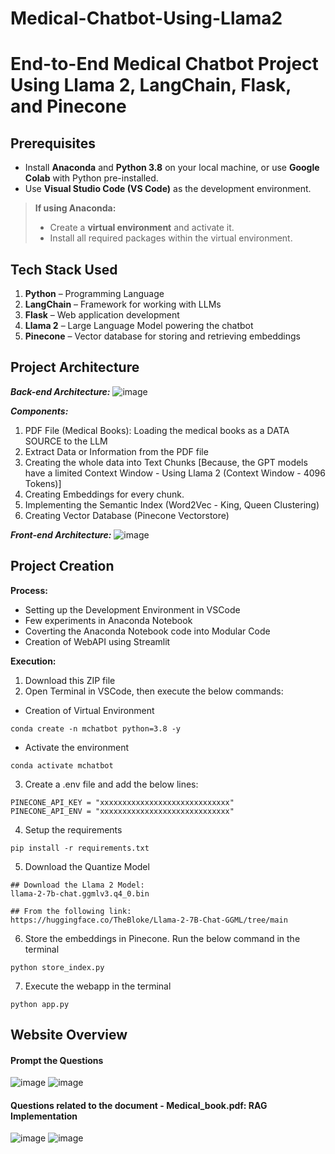 # Medical-Chatbot-Using-Llama2
# End-to-End Medical Chatbot Project Using Llama 2, LangChain, Flask, and Pinecone

## Prerequisites

- Install **Anaconda** and **Python 3.8** on your local machine, or use **Google Colab** with Python pre-installed.
- Use **Visual Studio Code (VS Code)** as the development environment.

> **If using Anaconda:**
> - Create a **virtual environment** and activate it.
> - Install all required packages within the virtual environment.

## Tech Stack Used

1. **Python** – Programming Language
2. **LangChain** – Framework for working with LLMs
3. **Flask** – Web application development
4. **Llama 2** – Large Language Model powering the chatbot
5. **Pinecone** – Vector database for storing and retrieving embeddings


## Project Architecture
_**Back-end Architecture:**_
![image](https://github.com/Kowshik-407/Medical-Chatbot-Using-Llama2/assets/66817358/b974e992-0492-42f0-991c-a8f56eed209e)


_**Components:**_
1. PDF File (Medical Books): Loading the medical books as a DATA SOURCE to the LLM
2. Extract Data or Information from the PDF file
3. Creating the whole data into Text Chunks [Because, the GPT models have a limited Context Window - Using Llama 2 (Context Window - 4096 Tokens)]
4. Creating Embeddings for every chunk.
5. Implementing the Semantic Index (Word2Vec - King, Queen Clustering)
6. Creating Vector Database (Pinecone Vectorstore)

_**Front-end Architecture:**_
![image](https://github.com/Kowshik-407/Medical-Chatbot-Using-Llama2/assets/66817358/a9d9fcc5-a358-4529-bc37-cef7abd69cb4)

## Project Creation
**Process:**
  - Setting up the Development Environment in VSCode
  - Few experiments in Anaconda Notebook
  - Coverting the Anaconda Notebook code into Modular Code
  - Creation of WebAPI using Streamlit

**Execution:**
1. Download this ZIP file
2. Open Terminal in VSCode, then execute the below commands:
- Creation of Virtual Environment
```
conda create -n mchatbot python=3.8 -y
```
- Activate the environment
```
conda activate mchatbot
```
3. Create a .env file and add the below lines:
```
PINECONE_API_KEY = "xxxxxxxxxxxxxxxxxxxxxxxxxxxxx"
PINECONE_API_ENV = "xxxxxxxxxxxxxxxxxxxxxxxxxxxxx"
```
4. Setup the requirements
```
pip install -r requirements.txt
```
5. Download the Quantize Model
```
## Download the Llama 2 Model:
llama-2-7b-chat.ggmlv3.q4_0.bin

## From the following link:
https://huggingface.co/TheBloke/Llama-2-7B-Chat-GGML/tree/main
```
6. Store the embeddings in Pinecone. Run the below command in the terminal
```
python store_index.py
```
7. Execute the webapp in the terminal
```
python app.py
```

## Website Overview

#### Prompt the Questions
![image](https://github.com/Kowshik-407/Medical-Chatbot-Using-Llama2/assets/66817358/4aca8507-b547-4883-b767-17d6cee81ad1)
![image](https://github.com/Kowshik-407/Medical-Chatbot-Using-Llama2/assets/66817358/bda351c3-1896-4581-9b80-6e5a9f806a2c)

#### Questions related to the document - Medical_book.pdf: RAG Implementation
![image](https://github.com/Kowshik-407/Medical-Chatbot-Using-Llama2/assets/66817358/7d858d14-ce14-48bc-84de-7a464e14ff73)
![image](https://github.com/Kowshik-407/Medical-Chatbot-Using-Llama2/assets/66817358/a7680ac3-b569-45e9-8b15-a7d168007230)

